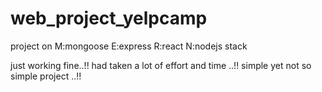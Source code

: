 # web_project_yelpcamp
project on M:mongoose E:express R:react N:nodejs stack

just working fine..!!
had taken a lot of effort and time ..!!
simple yet not so simple project ..!!
